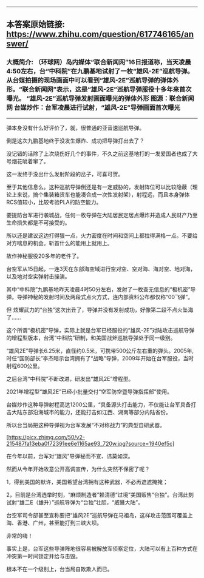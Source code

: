 ----------------------------------------
## 本答案原始链接: https://www.zhihu.com/question/617746165/answer/
### 大概简介: （环球网）岛内媒体“联合新闻网”16日报道称，当天凌晨4:50左右，台“中科院”在九鹏基地试射了一枚“雄风-2E”巡航导弹。从台媒拍摄的现场画面中可以看到“雄风-2E”巡航导弹的弹体外形。“联合新闻网”表示，这是“雄风-2E”巡航导弹服役十多年来首次曝光。 “雄风-2E”巡航导弹发射画面曝光的弹体外形 图源：联合新闻网 台媒炒作：台军凌晨进行试射，“雄风-2E”导弹画面首次曝光
----------------------------------------
弹本身没有什么好评价了，就，很普通的亚音速巡航导弹。

倒是这次九鹏基地终于没发生爆炸、成功把导弹打出去了？

没记错的话除了上次烧伤好几个的事件，不久之前这基地打的一发爱国者也成了大号烟花呲着窜了。

这一发终于没出什么发射阶段的岔子，可喜可贺。

至于其他信息么。这种巡航导弹倒还是有一定威胁的，发射阵位可以比较隐蔽（理论上来说，搞个集装箱货车也能凑合成一次性发射架），射程远，而且本身弹体RCS值较小，比较考验PLA的防空能力。

要提防台军进行袭城战，任何一枚导弹在大陆居民定居点爆炸并造成人民财产乃至生命损失都是不可接受的。

所以还是建议这边打得狠一点，火力密度在时间和空间上都拉得满格一点。不要给对方喘息的机会。斩首什么的能用上就用上。

故作神秘服役20多年的老件了。

台空军从15日起，一连3天在东部海空域进行空对空、空对海、海对空、地对海，以及地对空实弹射击操演。

其中“中科院”九鹏基地昨天凌晨4时50分左右，发射了一枚查无信息的“极机密”导弹。导弹神秘的发射时间及两段式点火方式，连内部资料公布都仅称“00飞弹”。

但 炫耀武力的“台独”这次出丑了，导弹并没有发射成功，好像第二段不点火坠海了......

这个所谓“极机密”导弹，实际上就是台军已经服役的“雄风-2E”对陆攻击巡航导弹的增程型版本，台湾“中科院”研制，和美国战斧巡航导弹处于同一级别。

“雄风2E”导弹长6.25米，直径约0.5米，可携带500公斤左右重的弹头。2005年,时任“国防部长”李杰暗示台湾拥有了“战略”导弹，2009年开始在台军服役，当时射程600公里。

之后台湾“中科院”不断改进，研发出“雄风2E”增程型。

2021年增程型“雄风2E”已经小批量交付“空军防空暨导弹指挥部”使用。

台媒炒作这种导弹射程高达1200公里，“具备源头打击能力，不仅能让台军具备打击大陆东部沿海城市的能力，还能打击如江西、湖南等部分内陆省份。

所以台当局把这种导弹视为台军发展“不对称战力”的典型自研武器。

[https://picx.zhimg.com/50/v2-215487fa13eba0f72391ee6e1165ae93_720w.jpg?source=1940ef5c]

在今年以前，台军对“雄风”导弹秘而不宣、讳莫如深。

然而从今年开始故意公开高调宣传，为什么突然不保密了呢？

1，得到美国的默许，美国希望台湾拥有这种武器，不必再遮遮掩掩；

2，目前是台湾选举时刻，“麻烦制造者”赖清德“过境”美国贩售“台独”。台湾此刻试射“雄二E（雄升）”巡航导弹为“台独”壮胆，“威慑大陆”。

台空军司令部甚至宣称要把“雄风2E”巡航导弹在马祖岛，这样攻击范围可覆盖上海、香港、广州，甚至能打到三峡大坝。

非常的嗨！

事实上是，台军这些导弹阵地很容易被解放军侦察定位，大陆可以有上百种方式在冲突第一时间锁定并给与击毁。

根本不在一个级别上，台当局自欺欺人而已。